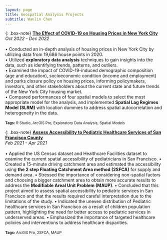 ```yaml
---
layout: page
title: Geospatial Analysis Projects
subtitle: Wanlin Chen
---
```

  
{: .box-note}
**[The Effect of COVID-19 on Housing Prices in New York City](https://storymaps.arcgis.com/stories/8ae61f1122aa46c1b210ec9923f5656b)**  
*Oct 2022 - Dec 2022*
<br>
<br>
• Conducted an in-depth analysis of housing prices in New York City by utilizing data from 19,686 house points in 2020.  
• Utilized **exploratory data analysis** techniques to gain insights into the data, such as identifying trends, patterns, and outliers.  
• Examined the impact of COVID-19-induced demographic composition (age and education), socioeconomic condition (income and employment) and parks closure policy on housing prices, informing policymakers, investors, and other stakeholders about the current state and future trends of the New York City housing market.  
• Compared performances of four spatial models to select the most appropriate model for the analysis, and implemented **Spatial Lag Regimes Model (SLRM)** with location dummies to address spatial autocorrelation and heterogeneity in the data.
<br>
<br>
<small>**Tags:** R Studio, ArcGIS Pro, Exploratory Data Analysis, Spatial Models</small>  
    
    
  
{: .box-note}
**[Assess Accessibility to Pediatric Healthcare Services of San Francisco County](https://markdowntutorial.com/)**    
*Feb 2021 - Apr 2021*
<br>
<br>
• Applied the US Census dataset and Healthcare Facilities dataset to examine the current spatial accessibility of pediatricians in San Francisco.
• Created a 15-minute driving catchment area and estimated the accessibility using **the 2 step Floating Catchment Area method (2SFCA)** for supply and demand area.
• Stressed the importance of considering non-spatial factors and choosing a bigger catchment area to obtain more accurate results to address the **Modifiable Areal Unit Problem (MAUP)**.
• Concluded that this project aimed to assess spatial accessibility to pediatric services in San Francisco and that the results required careful interpretation due to the limitations of the study.
• Indicated the uneven distribution of Pediatric healthcare services in San Francisco as a result of children population pattern, highlighting the need for better access to pediatric services in underserved areas.
• Emphasized the importance of targeted healthcare policies and interventions to address healthcare disparities.
<br>
<br>
<small>**Tags:** ArcGIS Pro, 2SFCA, MAUP<small>
